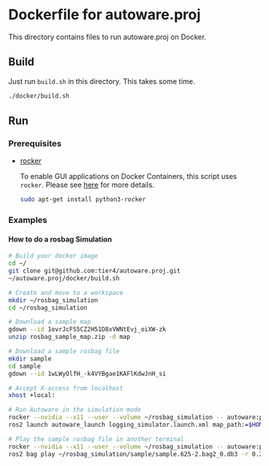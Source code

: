# Dockerfile for autoware.proj

This directory contains files to run autoware.proj on Docker.

## Build

Just run `build.sh` in this directory. This takes some time.

```sh
./docker/build.sh
```

## Run

### Prerequisites

- [rocker](https://github.com/osrf/rocker)

  To enable GUI applications on Docker Containers, this script uses `rocker`.
  Please see [here](http://wiki.ros.org/docker/Tutorials/GUI) for more details.

  ```sh
  sudo apt-get install python3-rocker
  ```

### Examples

#### How to do a rosbag Simulation

```sh
# Build your docker image
cd ~/
git clone git@github.com:tier4/autoware.proj.git
~/autoware.proj/docker/build.sh

# Create and move to a workspace
mkdir ~/rosbag_simulation
cd ~/rosbag_simulation

# Download a sample map
gdown --id 1ovrJcFS5CZ2H51D8xVWNtEvj_oiXW-zk
unzip rosbag_sample_map.zip -d map

# Download a sample rosbag file
mkdir sample
cd sample
gdown --id 1wLWyOlfH_-k4VYBgae1KAFlKdwJnH_si

# Accept X-access from localhost
xhost +local:

# Run Autoware in the simulation mode
rocker --nvidia --x11 --user --volume ~/rosbag_simulation -- autoware:pre-built
ros2 launch autoware_launch logging_simulator.launch.xml map_path:=$HOME/rosbag_simulation/map vehicle_model:=lexus sensor_model:=aip_xx1

# Play the sample rosbag file in another terminal
rocker --nvidia --x11 --user --volume ~/rosbag_simulation -- autoware:pre-built
ros2 bag play ~/rosbag_simulation/sample/sample.625-2.bag2_0.db3 -r 0.2
```

